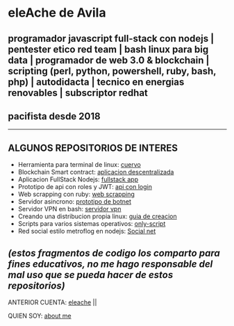 # eleAche de Avila
## programador javascript full-stack con nodejs | pentester etico red team | bash linux para big data | programador de web 3.0 & blockchain | scripting (perl, python, powershell, ruby, bash, php) | autodidacta | tecnico en energias renovables | subscriptor redhat
## pacifista desde 2018
---
## ALGUNOS REPOSITORIOS DE INTERES
*  Herramienta para terminal de linux: [cuervo](https://github.com/LuisHDeAvila/pro-cuervo)
*  Blockchain Smart contract: [aplicacion descentralizada](https://github.com/LuisHDeAvila/inv-aplicacion-descentralizada-solidity)
*  Aplicacion FullStack Nodejs: [fullstack app](https://github.com/LuisHDeAvila/edu-fullstack)
*  Prototipo de api con roles y JWT: [api con login](https://github.com/LuisHDeAvila/sec-prottype)
*  Web scrapping con ruby: [web scrapping](https://github.com/LuisHDeAvila/inv-scraper)
*  Servidor asincrono: [prototipo de botnet](https://github.com/LuisHDeAvila/sci-puppet)
*  Servidor VPN en bash: [servidor vpn](https://github.com/LuisHDeAvila/sci-servervpn)
*  Creando una distribucion propia linux: [guia de creacion](https://github.com/LuisHDeAvila/inv-kcrackend)
*  Scripts para varios sistemas operativos: [only-script](https://github.com/LuisHDeAvila/edu-only-script)
*  Red social estilo metroflog en nodejs: [Social net](https://github.com/LuisHDeAvila/pro-socialnetwork)

_(estos fragmentos de codigo los comparto para fines educativos, no me hago responsable del mal uso que se pueda hacer de estos repositorios)_
---

ANTERIOR CUENTA: [eleache](https://github.com/eleache) ||

QUIEN SOY: [about me](https://github.com/LuisHDeAvila/LuisHDeAvila/blob/main/docs/aboutme.md)
